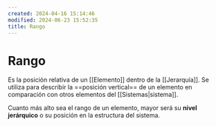 ```yaml
---
created: 2024-04-16 15:14:46
modified: 2024-06-23 15:52:35
title: Rango
---
```


# Rango

Es la posición relativa de un [[Elemento]] dentro de la [[Jerarquía]]. Se utiliza para describir la ==posición vertical== de un elemento en comparación con otros elementos del [[Sistemas|sistema]].

Cuanto más alto sea el rango de un elemento, mayor será su **nivel jerárquico** o su posición en la estructura del sistema.
